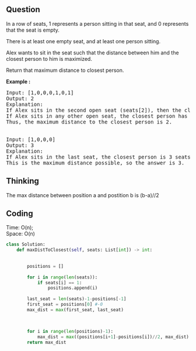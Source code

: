 ## Question
In a row of seats, 1 represents a person sitting in that seat, and 0 represents that the seat is empty. <br>

There is at least one empty seat, and at least one person sitting.<br>

Alex wants to sit in the seat such that the distance between him and the closest person to him is maximized. <br>

Return that maximum distance to closest person.

**Example :**   
<pre>
Input: [1,0,0,0,1,0,1]
Output: 2
Explanation: 
If Alex sits in the second open seat (seats[2]), then the closest person has distance 2.
If Alex sits in any other open seat, the closest person has distance 1.
Thus, the maximum distance to the closest person is 2.


Input: [1,0,0,0]
Output: 3
Explanation: 
If Alex sits in the last seat, the closest person is 3 seats away.
This is the maximum distance possible, so the answer is 3.
</pre>

## Thinking
The max distance between position a and postition b is (b-a)//2

## Coding
Time: O(n);  </br>
Space: O(n)
```python
class Solution:
    def maxDistToClosest(self, seats: List[int]) -> int:
        
        
        positions = []
        
        for i in range(len(seats)):
            if seats[i] == 1:
                positions.append(i)
        
        last_seat = len(seats)-1-positions[-1]
        first_seat = positions[0] #-0
        max_dist = max(first_seat, last_seat)
        
        
        
        for i in range(len(positions)-1):
            max_dist = max((positions[i+1]-positions[i])//2, max_dist)
        return max_dist
```

